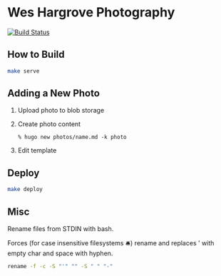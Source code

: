 # Wes Hargrove Photography

[![Build Status](https://whargrove.visualstudio.com/Wes%20Hargrove%20Photography/_apis/build/status%2FWes%20Hargrove%20Photography?branchName=master)](https://whargrove.visualstudio.com/Wes%20Hargrove%20Photography/_build/latest?definitionId=1&branchName=master)

## How to Build

```zsh
make serve
```

## Adding a New Photo

1. Upload photo to blob storage
2. Create photo content

    `% hugo new photos/name.md -k photo`

3. Edit template

## Deploy

```zsh
make deploy
```

## Misc

Rename files from STDIN with bash.

Forces (for case insensitive filesystems 🛎) rename and replaces ' with empty char and space with hyphen.

```bash
rename -f -c -S "'" "" -S " " "-"
```
